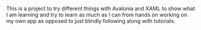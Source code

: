 This is a project to try different things with Avalonia and XAML to show what I am learning and try to learn as much as I can from hands on working on my own app as opposed to just blindly following along with tutorials. 
